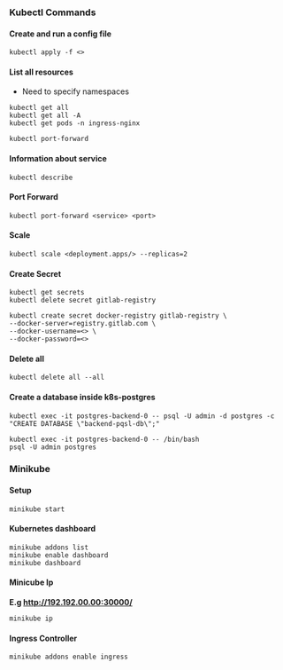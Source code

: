 ### Kubectl Commands

#### Create and run a config file

```
kubectl apply -f <>
```

#### List all resources

- Need to specify namespaces

```
kubectl get all
kubectl get all -A
kubectl get pods -n ingress-nginx
```

```
kubectl port-forward
```

#### Information about service

```
kubectl describe
```

#### Port Forward

```
kubectl port-forward <service> <port>
```

#### Scale

```
kubectl scale <deployment.apps/> --replicas=2
```

#### Create Secret

```
kubectl get secrets
kubectl delete secret gitlab-registry

kubectl create secret docker-registry gitlab-registry \
--docker-server=registry.gitlab.com \
--docker-username=<> \
--docker-password=<>
```

#### Delete all

```
kubectl delete all --all
```

#### Create a database inside k8s-postgres

```
kubectl exec -it postgres-backend-0 -- psql -U admin -d postgres -c "CREATE DATABASE \"backend-pqsl-db\";"

kubectl exec -it postgres-backend-0 -- /bin/bash
psql -U admin postgres
```

### Minikube

#### Setup

```
minikube start
```

#### Kubernetes dashboard

```
minikube addons list
minikube enable dashboard
minikube dashboard
```

#### Minicube Ip

**E.g http://192.192.00.00:30000/**

```
minikube ip
```

#### Ingress Controller

```
minikube addons enable ingress
```
